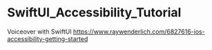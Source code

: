 # SwiftUI_Accessibility_Tutorial
Voiceover with SwiftUI
https://www.raywenderlich.com/6827616-ios-accessibility-getting-started

